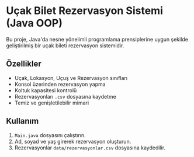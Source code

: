 # Uçak Bilet Rezervasyon Sistemi (Java OOP)

Bu proje, Java'da nesne yönelimli programlama prensiplerine uygun şekilde geliştirilmiş bir uçak bileti rezervasyon sistemidir.

## Özellikler

- Uçak, Lokasyon, Uçuş ve Rezervasyon sınıfları
- Konsol üzerinden rezervasyon yapma
- Koltuk kapasitesi kontrolü
- Rezervasyonları `.csv` dosyasına kaydetme
- Temiz ve genişletilebilir mimari

## Kullanım

1. `Main.java` dosyasını çalıştırın.
2. Ad, soyad ve yaş girerek rezervasyon oluşturun.
3. Rezervasyonlar `data/rezervasyonlar.csv` dosyasına kaydedilir.
